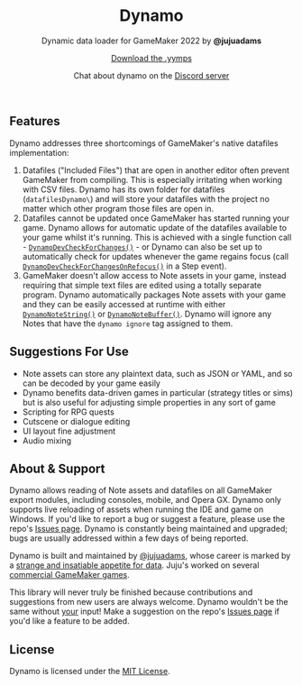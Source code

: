 <h1 align="center">Dynamo</h1>
<p align="center">Dynamic data loader for GameMaker 2022 by <b>@jujuadams</b></p>
<p align="center"><a href="https://github.com/JujuAdams/Dynamo/releases/">Download the .yymps</a></p>
<p align="center">Chat about dynamo on the <a href="https://discord.gg/8krYCqr">Discord server</a></p>

&nbsp;

## Features

Dynamo addresses three shortcomings of GameMaker's native datafiles implementation:

1. Datafiles ("Included Files") that are open in another editor often prevent GameMaker from compiling. This is especially irritating when working with CSV files. Dynamo has its own folder for datafiles (`datafilesDynamo\`) and will store your datafiles with the project no matter which other program those files are open in.
2. Datafiles cannot be updated once GameMaker has started running your game. Dynamo allows for automatic update of the datafiles available to your game whilst it's running. This is achieved with a single function call - [`DynamoDevCheckForChanges()`](gml-functions?id=dynamodevcheckforchanges) - or Dynamo can also be set up to automatically check for updates whenever the game regains focus (call [`DynamoDevCheckForChangesOnRefocus()`](gml-functions?id=dynamodevcheckforchangesonrefocus) in a Step event).
3. GameMaker doesn't allow access to Note assets in your game, instead requiring that simple text files are edited using a totally separate program. Dynamo automatically packages Note assets with your game and they can be easily accessed at runtime with either [`DynamoNoteString()`](gml-functions?id=dynamonotestringname-default) or [`DynamoNoteBuffer()`](gml-functions?id=dynamonotebuffername). Dynamo will ignore any Notes that have the `dynamo ignore` tag assigned to them.

## Suggestions For Use

- Note assets can store any plaintext data, such as JSON or YAML, and so can be decoded by your game easily
- Dynamo benefits data-driven games in particular (strategy titles or sims) but is also useful for adjusting simple properties in any sort of game
- Scripting for RPG quests
- Cutscene or dialogue editing
- UI layout fine adjustment
- Audio mixing

## About & Support

Dynamo allows reading of Note assets and datafiles on all GameMaker export modules, including consoles, mobile, and Opera GX. Dynamo only supports live reloading of assets when running the IDE and game on Windows. If you'd like to report a bug or suggest a feature, please use the repo's [Issues page](https://github.com/JujuAdams/Dynamo/issues). Dynamo is constantly being maintained and upgraded; bugs are usually addressed within a few days of being reported.

Dynamo is built and maintained by [@jujuadams](https://twitter.com/jujuadams), whose career is marked by a [strange and insatiable appetite for data](https://www.youtube.com/watch?v=Uj7nr6vSRvs). Juju's worked on several [commercial GameMaker games](http://www.jujuadams.com/).

This library will never truly be finished because contributions and suggestions from new users are always welcome. Dynamo wouldn't be the same without [your](https://tenor.com/search/whos-awesome-gifs) input! Make a suggestion on the repo's [Issues page](https://github.com/JujuAdams/dynamo/issues) if you'd like a feature to be added.

## License

Dynamo is licensed under the [MIT License](https://github.com/JujuAdams/dynamo/blob/master/LICENSE).
